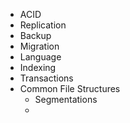 

- ACID
- Replication
- Backup
- Migration
- Language
- Indexing
- Transactions
- Common File Structures
	- Segmentations
	- 